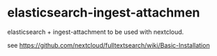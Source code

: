 # elasticsearch-ingest-attachmen

elasticsearch + ingest-attachment to be used with nextcloud.

see <https://github.com/nextcloud/fulltextsearch/wiki/Basic-Installation>
